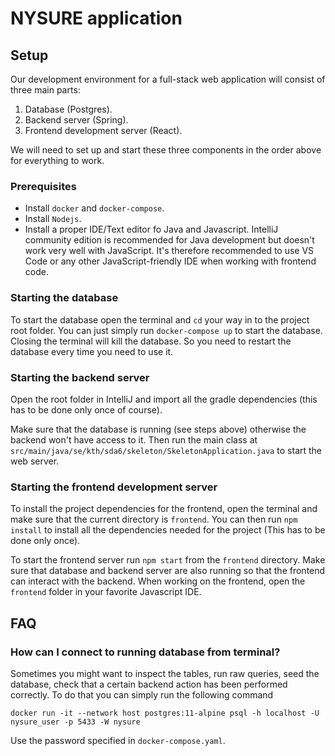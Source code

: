 # NYSURE application

## Setup
Our development environment for a full-stack web application will consist of three main parts:

1. Database (Postgres).
2. Backend server (Spring).
3. Frontend development server (React).

We will need to set up and start these three components in the order above for everything to work.

### Prerequisites
- Install `docker` and `docker-compose`.
- Install `Nodejs`.
- Install a proper IDE/Text editor fo Java and Javascript. IntelliJ community edition is recommended for Java development but doesn't work very well with JavaScript. It's therefore recommended to use VS Code or any other JavaScript-friendly IDE when working with frontend code.

### Starting the database
To start the database open the terminal and `cd` your way in to the project root folder. You can just simply run
`docker-compose up` to start the database. Closing the terminal will kill the database. So you need to restart the database every time you need to use it.

### Starting the backend server
Open the root folder in IntelliJ and import all the gradle dependencies (this has to be done only once of course).

Make sure that the database is running (see steps above) otherwise the backend won't have access to it. Then run the main class at `src/main/java/se/kth/sda6/skeleton/SkeletonApplication.java` to start the web server.

### Starting the frontend development server
To install the project dependencies for the frontend, open the terminal and make sure that the current directory is `frontend`. You can then run `npm install` to install all the dependencies needed for the project (This has to be done only once).

To start the frontend server run `npm start` from the `frontend` directory. Make sure that database and backend server are also running so that the frontend can interact with the backend.
When working on the frontend, open the `frontend` folder in your favorite Javascript IDE.

## FAQ
### How can I connect to running database from terminal?
Sometimes you might want to inspect the tables, run raw queries, seed the database, check that a certain backend action has been performed correctly. To do that you can simply run the following command

 `docker run -it --network host postgres:11-alpine psql -h localhost -U nysure_user -p 5433 -W nysure`

 Use the password specified in `docker-compose.yaml`.